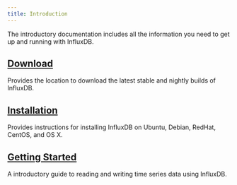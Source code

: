 ```yaml
---
title: Introduction
---
```


The introductory documentation includes all the information you need to get up and running with InfluxDB.

## [Download](https://influxdata.com/downloads/#influxdb)

Provides the location to download the latest stable and nightly builds of InfluxDB.

## [Installation](/influxdb/v1.0/introduction/installation/)

Provides instructions for installing InfluxDB on Ubuntu, Debian, RedHat, CentOS, and OS X.

## [Getting Started](/influxdb/v1.0/introduction/getting_started/)

A introductory guide to reading and writing time series data using InfluxDB.
